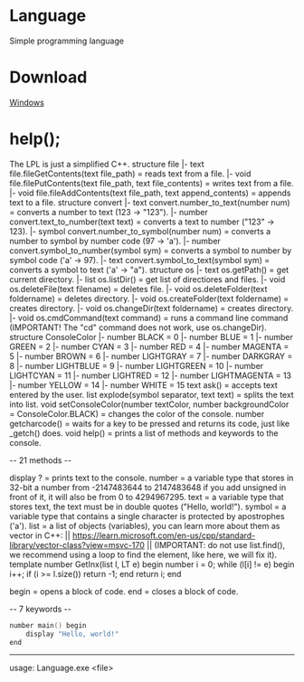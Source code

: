 # Language
Simple programming language
# Download
[Windows](https://github.com/NikkyHika/Programming-Language-Language/releases/tag/v1.0.3)

# help();
The LPL is just a simplified C++.
structure file
|-   text file.fileGetContents(text file_path) = reads text from a file.
|-   void file.filePutContents(text file_path, text file_contents) = writes text from a file.
|-   void file.fileAddContents(text file_path, text append_contents) = appends text to a file.
structure convert
|-   text convert.number_to_text(number num) = converts a number to text (123 -> "123").
|-   number convert.text_to_number(text text) = converts a text to number ("123" -> 123).
|-   symbol convert.number_to_symbol(number num) = converts a number to symbol by number code (97 -> 'a').
|-   number convert.symbol_to_number(symbol sym) = converts a symbol to number by symbol code ('a' -> 97).
|-   text convert.symbol_to_text(symbol sym) = converts a symbol to text ('a' -> "a").
structure os
|-   text os.getPath() = get current directory.
|-   list<text> os.listDir() = get list of directiores and files.
|-   void os.deleteFile(text filename) = deletes file.
|-   void os.deleteFolder(text foldername) = deletes directory.
|-   void os.createFolder(text foldername) = creates directory.
|-   void os.changeDir(text foldername) = creates directory.
|-   void os.cmdCommand(text command) = runs a command line command (IMPORTANT! The "cd" command does not work, use os.changeDir).
structure ConsoleColor
|-   number BLACK = 0
|-   number BLUE = 1
|-   number GREEN = 2
|-   number CYAN = 3
|-   number RED = 4
|-   number MAGENTA = 5
|-   number BROWN = 6
|-   number LIGHTGRAY = 7
|-   number DARKGRAY = 8
|-   number LIGHTBLUE = 9
|-   number LIGHTGREEN = 10
|-   number LIGHTCYAN = 11
|-   number LIGHTRED = 12
|-   number LIGHTMAGENTA = 13
|-   number YELLOW = 14
|-   number WHITE = 15
text ask() = accepts text entered by the user.
list<text> explode(symbol separator, text text) = splits the text into list<text>.
void setConsoleColor(number textColor, number backgroundColor = ConsoleColor.BLACK) = changes the color of the console.
number getcharcode() = waits for a key to be pressed and returns its code, just like _getch() does.
void help() = prints a list of methods and keywords to the console.

-- 21 methods --

display ? = prints text to the console.
number = a variable type that stores in 32-bit a number from -2147483644 to 2147483648 if you add unsigned in front of it, it will also be from 0 to 4294967295.
text = a variable type that stores text, the text must be in double quotes ("Hello, world!").
symbol = a variable type that contains a single character is protected by apostrophes ('a').
list<typename> = a list of objects (variables), you can learn more about them as vector in C++:  || https://learn.microsoft.com/en-us/cpp/standard-library/vector-class?view=msvc-170 || (IMPORTANT: do not use list<typename>.find(), we recommend using a loop to find the element, like here, we will fix it).
template<typename LT>
number GetInx(list<LT> l, LT e) begin
    number i = 0;
    while (l[i] != e) begin
        i++;
        if (i >= l.size())
            return -1;
    end
    return i;
end

begin = opens a block of code.
end = closes a block of code.

-- 7 keywords --
```cpp
number main() begin
	display "Hello, world!"
end
```

-----------------------------------------------------------------------------------

usage: Language.exe \<file\>
